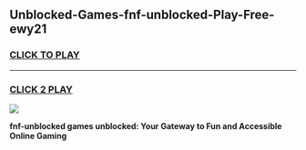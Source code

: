 
## Unblocked-Games-fnf-unblocked-Play-Free-ewy21
<h3>
<a href="https://premium76.site?title=fnf-unblocked&ref=10A">CLICK TO PLAY</a></h3>
<hr>

<h3>
<a href="https://premium76.site?title=fnf-unblocked&ref=10A">CLICK 2 PLAY</a>
  
</h3>

<a href="https://premium76.site?title=fnf-unblocked&ref=10A"><img src="https://clearcache.store/games.png"></a>


**fnf-unblocked games unblocked: Your Gateway to Fun and Accessible Online Gaming**
